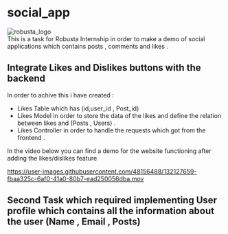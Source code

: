 # social_app
![robusta_logo](https://user-images.githubusercontent.com/48156488/132127057-447d6652-eda3-4c5a-a403-d38b322b22e8.png)\
This is a task for Robusta Internship in order to make a demo of social applications which contains posts , comments and likes . 
## Integrate **Likes** and **Dislikes** buttons with the backend 

In order to achive this i have created :
- Likes Table which has (id,user_id , Post_id)
- Likes Model in order to store the data of the likes and define the relation between likes and (Posts , Users) . 
- Likes Controller in order to handle the requests which got from the frontend .

In the video below you can find a demo for the website functioning after adding the likes/dislikes feature 


https://user-images.githubusercontent.com/48156488/132127659-fbaa325c-6af0-41a0-80b7-ead250056dba.mov

## Second Task which required implementing User profile which contains all the information about the user (Name , Email , Posts)


